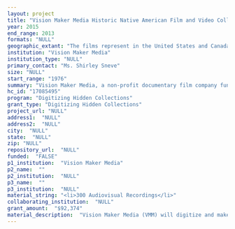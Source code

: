 ```yaml
--- 
layout: project 
title: "Vision Maker Media Historic Native American Film and Video Collection"
year: 2015
end_range: 2013
formats: "NULL"
geographic_extant: "The films represent in the United States and Canada, with stories from nearly all fifty states, and strong representation in states with large Native populations, including South Dakota, North Dakota, Oklahoma, Nebraska, New Mexico, Arizona, Alaska, and California."
institution: "Vision Maker Media"
institution_type: "NULL"
primary_contact: "Ms. Shirley Sneve"
size: "NULL"
start_range: "1976"
summary: "Vision Maker Media, a non-profit documentary film company funded by the Corporation for Public Broadcasting, will work to digitize and make available a large collection of documentary films, television productions and raw footage, created between 1976 and 2010. Over 500 individual films will be digitized, with formats ranging from 1”  reels to Betacam Digital. The majority of this media is documentaries by and about American Indians and Alaska Natives and represent both historical and contemporary stories from Tribes all across the U.S. The documentaries that are represented in this collection tell Native stories from a Native viewpoint, and are representative of some of the most important works of Native American filmmakers in the late 20th century. The collection will be useful to scholars in many fields, Native American communities, and the public."
hc_id: "17085495"
program: "Digitizing Hidden Collections"
grant_type: "Digitizing Hidden Collections"
project_url: "NULL"
address1:  "NULL"
address2:  "NULL"
city:  "NULL"
state:  "NULL"
zip: "NULL"
repository_url:  "NULL"
funded:  "FALSE"
p1_institution:  "Vision Maker Media"
p2_name:  ""
p2_institution:  "NULL"
p3_name:  ""
p3_institution:  "NULL"
material_string: "<li>300 Audiovisual Recordings</li>"
collaborating_institution:  "NULL"
grant_amount:  "$92,374"
material_description:  "Vision Maker Media (VMM) will digitize and make available over 500 individual films that represent the history of Native American documentary filmmaking in the United States. They focus on the history, culture, arts, language, and heritage of North American Indigenous peoples, and were made for public broadcast and distribution. Most of the materials to be digitized are the works of Native American documentary filmmakers, both final cuts and some raw footage. The films were funded and produced by Vision Maker Media (previously NAPT and NAPBC) starting in 1976, and reflect the work of the most influential native filmmakers of the 20th century Phil Lucas (Choctaw), Tracy Rector (Seminole), George Burdeau (Blackfeet), Larry Littlebird (Laguna/Santo Domingo Pueblo), Chris Eyre (Cheyenne/Arapahoe), Phil Lane Jr. (Rosebud Sioux), Dustin Craig (White Mountain Apache), Bennie Klain (Navajo) and others. The collection also contains footage and films created by NAPT both related to their work as native filmmakers, and documenting the process of founding and building the oldest member of the National Minority Consortium. All of the materials were given to the archives by the filmmakers themselves, or as part of a purchase of a film for distribution by VMM. The films show both the history of Native filmmaking in the 20th and 21st centuries and tell many different stories about the Native experience. Other copies of these programs may exist, but NAPT acquired the broadcast masters as the national distributor and liaison with PBS. There is also some raw footage from three productions with NAPT as the Producer or Co-Producer - the American Indian Artist Series-II (1986), Storytellers of the Pacific (1996), and Indian Country Diaries (2006)."
---
```

